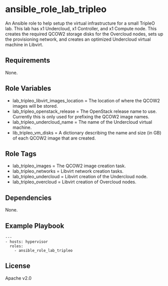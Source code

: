 # ansible_role_lab_tripleo

An Ansible role to help setup the virtual infrastructure for a small TripleO lab. This lab has x1 Undercloud, x1 Controller, and x1 Compute node. This creates the required QCOW2 storage disks for the Overcloud nodes, sets up the provisioning network, and creates an optimized Undercloud virtual machine in Libvirt.

## Requirements

None.

## Role Variables

* lab_tripleo_libvirt_images_location = The location of where the QCOW2 images will be stored.
* lab_tripleo_openstack_release = The OpenStack release name to use. Currently this is only used for prefixing the QCOW2 image names.
* lab_tripleo_undercloud_name = The name of the Undercloud virtual machine.
* lib_tripleo_vm_disks = A dictionary describing the name and size (in GB) of each QCOW2 image that are created.

## Role Tags

* lab_tripleo_images = The QCOW2 image creation task.
* lab_tripleo_networks = Libvirt network creation tasks.
* lab_tripleo_undercloud = Libvirt creation of the Undercloud node.
* lab_tripleo_overcloud = Libvirt creation of Overcloud nodes.

## Dependencies

None.

## Example Playbook

```
---
- hosts: hypervisor
  roles:
    - ansible_role_lab_tripleo
```

## License

Apache v2.0
